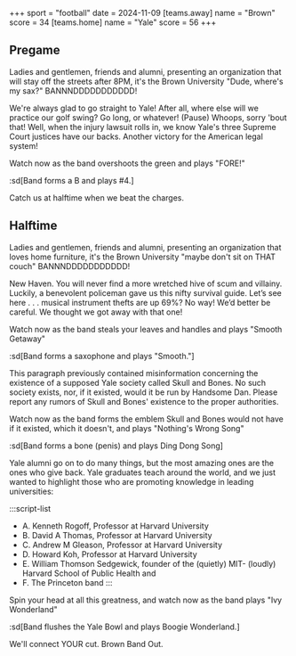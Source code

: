 +++
sport = "football"
date = 2024-11-09
[teams.away]
name = "Brown"
score = 34
[teams.home]
name = "Yale"
score = 56
+++

## Pregame

Ladies and gentlemen, friends and alumni, presenting an organization that will stay off the streets after 8PM, it's the Brown University "Dude, where's my sax?" BANNNDDDDDDDDDDD!

We're always glad to go straight to Yale! After all, where else will we practice our golf swing? Go long, or whatever! (Pause) Whoops, sorry 'bout that! Well, when the injury lawsuit rolls in, we know Yale's three Supreme Court justices have our backs. Another victory for the American legal system!

Watch now as the band overshoots the green and plays "FORE!"

:sd[Band forms a B and plays #4.]

Catch us at halftime when we beat the charges.

## Halftime

Ladies and gentlemen, friends and alumni, presenting an organization that loves home furniture, it's the Brown University "maybe don't sit on THAT couch" BANNNDDDDDDDDDDD!

New Haven. You will never find a more wretched hive of scum and villainy. Luckily, a benevolent policeman gave us this nifty survival guide. Let’s see here . . . musical instrument thefts are up 69%? No way! We’d better be careful. We thought we got away with that one!

Watch now as the band steals your leaves and handles and plays "Smooth Getaway"

:sd[Band forms a saxophone and plays "Smooth."]

This paragraph previously contained misinformation concerning the existence of a supposed Yale society called Skull and Bones. No such society exists, nor, if it existed, would it be run by Handsome Dan. Please report any rumors of Skull and Bones' existence to the proper authorities.

Watch now as the band forms the emblem Skull and Bones would not have if it existed, which it doesn't, and plays "Nothing's Wrong Song"

:sd[Band forms a bone (penis) and plays Ding Dong Song]

Yale alumni go on to do many things, but the most amazing ones are the ones who give back. Yale graduates teach around the world, and we just wanted to highlight those who are promoting knowledge in leading universities:

:::script-list

- A. Kenneth Rogoff, Professor at Harvard University
- B. David A Thomas, Professor at Harvard University
- C. Andrew M Gleason, Professor at Harvard University
- D. Howard Koh, Professor at Harvard University
- E. William Thomson Sedgewick, founder of the (quietly) MIT- (loudly) Harvard School of Public Health and
- F. The Princeton band :::

Spin your head at all this greatness, and watch now as the band plays "Ivy Wonderland"

:sd[Band flushes the Yale Bowl and plays Boogie Wonderland.]

We'll connect YOUR cut. Brown Band Out.
